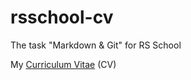 # rsschool-cv
The task "Markdown &amp; Git" for RS School

My [Curriculum Vitae](https://luboshenko.github.io/rsschool-cv/cv) (CV)
